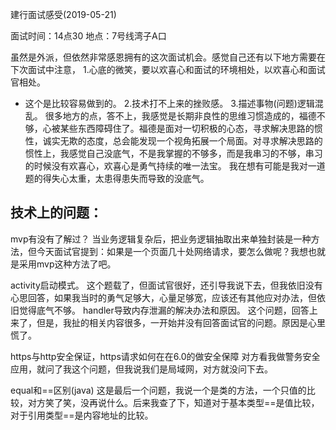 建行面试感受(2019-05-21)

面试时间：14点30
地点：7号线湾子A口

虽然是外派，但依然非常感恩拥有的这次面试机会。感觉自己还有以下地方需要在下次面试中注意，
1.心底的微笑，要以欢喜心和面试的环境相处，以欢喜心和面试官相处。
- 这个是比较容易做到的。
2.技术打不上来的挫败感。
3.描述事物(问题)逻辑混乱。
很多地方的点，答不上，我感觉是长期非良性的思维习惯造成的，福德不够，心被某些东西障碍住了。福德是面对一切积极的心态，寻求解决思路的惯性，诚实无欺的态度，总会能发现一个视角拓展一个局面。对寻求解决思路的惯性上，我感觉自己没底气，不是我掌握的不够多，而是我串习的不够，串习的时候没有欢喜心，欢喜心是勇气持续的唯一法宝。
我在想有可能是我对一道题的得失心太重，太患得患失而导致的没底气。

## 技术上的问题：
mvp有没有了解过？
当业务逻辑复杂后，把业务逻辑抽取出来单独封装是一种方法，但今天面试官提到：如果是一个页面几十处网络请求，要怎么做呢？我想也就是采用mvp这种方法了吧。


activity启动模式。
这个题载了，但面试官很好，还引导我说下去，但我依旧没有心思回答，如果我当时的勇气足够大，心量足够宽，应该还有其他应对办法，但依旧觉得底气不够。
handler导致内存泄漏的解决办法和原因。
这个问题，回答上来了，但是，我扯的相关内容很多，一开始并没有回答面试官的问题。原因是心里慌了。


https与http安全保证，https请求如何在在6.0的做安全保障
对方看我做警务安全应用，就问了我这个问题，但我说我们是局域网，对方就没问下去。


equal和==区别(java)
这是最后一个问题，我说一个是类的方法，一个只值的比较，对方笑了笑，没再说什么。后来我查了下，知道对于基本类型==是值比较，对于引用类型==是内容地址的比较。
